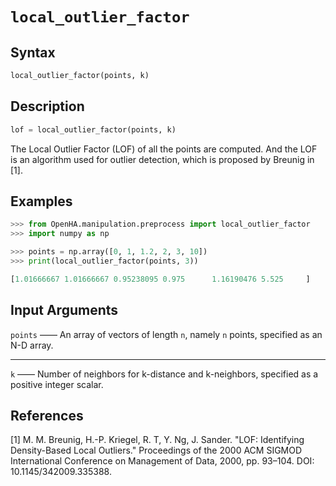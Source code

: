 # `local_outlier_factor`

## Syntax

```python
local_outlier_factor(points, k)
```

## Description

```python
lof = local_outlier_factor(points, k)
```

The Local Outlier Factor (LOF) of all the points are computed.
And the LOF is an algorithm used for outlier detection, which is proposed by Breunig in [1].

## Examples

```python
>>> from OpenHA.manipulation.preprocess import local_outlier_factor
>>> import numpy as np

>>> points = np.array([0, 1, 1.2, 2, 3, 10])
>>> print(local_outlier_factor(points, 3))

[1.01666667 1.01666667 0.95238095 0.975      1.16190476 5.525     ]

```

## Input Arguments

`points` —— An array of vectors of length `n`, namely `n` points, specified as an N-D array.

---

`k` —— Number of neighbors for k-distance and k-neighbors, specified as a positive integer scalar.

## References

[1] M. M. Breunig, H.-P. Kriegel, R. T, Y. Ng, J. Sander. "LOF: Identifying Density-Based Local Outliers." Proceedings of the 2000 ACM SIGMOD International Conference on Management of Data, 2000, pp. 93–104. DOI: 10.1145/342009.335388.
